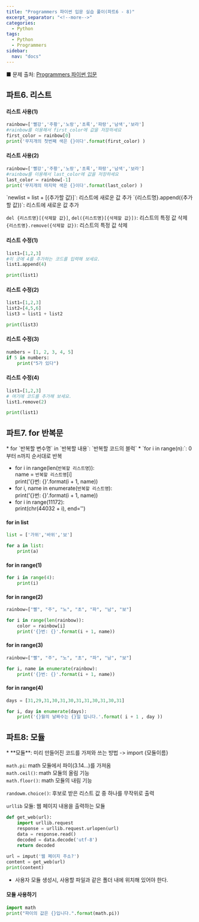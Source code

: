 ```yaml
---
title: "Programmers 파이썬 입문 실습 풀이(파트6 - 8)"
excerpt_separator: "<!--more-->"
categories:
  - Python
tags:
  - Python
  - Programmers
sidebar:
  nav: "docs"
---
```


■ 문제 출처: [Programmers 파이썬 입문](https://programmers.co.kr/learn/courses/2)

## 파트6. 리스트

#### 리스트 사용(1)
```python
rainbow=['빨강','주황','노랑','초록','파랑','남색','보라']
#rainbow를 이용해서 first_color에 값을 저장하세요
first_color = rainbow[0]
print('무지개의 첫번째 색은 {}이다'.format(first_color) )
```

#### 리스트 사용(2)
```python
rainbow=['빨강','주황','노랑','초록','파랑','남색','보라']
#rainbow를 이용해서 last_color에 값을 저장하세요
last_color = rainbow[-1]
print('무지개의 마지막 색은 {}이다'.format(last_color) )
```

<div class="notice" markdown="1">
`newlist = list + [{추가할 값}]`: 리스트에 새로운 값 추가  
`{리스트명}.append({추가할 값})`: 리스트에 새로운 값 추가  
  
`del {리스트명}[{삭제할 값}]`, `del({리스트명}[{삭제할 값}])`: 리스트의 특정 값 삭제  
`{리스트명}.remove({삭제할 값})`: 리스트의 특정 값 삭제  
</div>

#### 리스트 수정(1)
```python
list1=[1,2,3]
#이 곳에 4를 추가하는 코드를 입력해 보세요.
list1.append(4)

print(list1)
```

#### 리스트 수정(2)
```python
list1=[1,2,3]
list2=[4,5,6]
list3 = list1 + list2

print(list3)
```

#### 리스트 수정(3)
```python
numbers = [1, 2, 3, 4, 5]
if 5 in numbers:
	print("5가 있다")
```

#### 리스트 수정(4)
```python
list1=[1,2,3]
# 여기에 코드를 추가해 보세요.
list1.remove(2)

print(list1)
```

## 파트7. for 반복문
<div class="notice" markdown="1">
* for `반복할 변수명` in `반복할 내용`:  
	`반복할 코드의 블럭`  
* `for i in range(n):`: 0부터 n까지 순서대로 반복  
  
* for i in range(len(`반복할 리스트명`)):  
	name = `반복할 리스트명`[i]  
	print('{}번: {}'.format(i + 1, name))  
* for i, name in enumerate(`반복할 리스트명`):  
	print('{}번: {}'.format(i + 1, name))  
* for i in range(11172):  
	print(chr(44032 + i), end='')  
</div>

#### for in list
```python
list = ['가위','바위','보']

for a in list:
    print(a)
```

#### for in range(1)
```python
for i in range(4):
	print(i)
```

#### for in range(2)
```python
rainbow=["빨", "주", "노", "초", "파", "남", "보"]

for i in range(len(rainbow)):
	color = rainbow[i]
	print('{}번: {}'.format(i + 1, name))
```

#### for in range(3)
```python
rainbow=["빨", "주", "노", "초", "파", "남", "보"]

for i, name in enumerate(rainbow):
	print('{}번: {}'.format(i + 1, name))
```

#### for in range(4)
```python
days = [31,29,31,30,31,30,31,31,30,31,30,31]

for i, day in enumerate(days):
    print('{}월의 날짜수는 {}일 입니다.'.format( i + 1 , day ))
```

## 파트8: 모듈

<div class="notice" markdown="1">
* **모듈**: 미리 만들어진 코드를 가져와 쓰는 방법  
-> import {모듈이름}  
  
`math.pi`: math 모듈에서 파이(3.14...)를 가져옴  
`math.ceil()`: math 모듈의 올림 기능  
`math.floor()`: math 모듈의 내림 기능  
  
`randowm.choice()`: 후보로 받은 리스트 값 중 하나를 무작위로 출력  
  
`urllib` 모듈: 웹 페이지 내용을 출력하는 모듈
```python
def get_web(url):
	import urllib.request
	response = urllib.request.urlopen(url)
	data = response.read()
	decoded = data.decode('utf-8')
	return decoded
	
url = imput('웹 페이지 주소?')
content = get_web(url)
print(content)
```
* 사용자 모듈 생성시, 사용할 파일과 같은 폴더 내에 위치해 있어야 한다.
</div>

#### 모듈 사용하기
```python
import math
print("파이의 값은 {}입니다.".format(math.pi))
```
